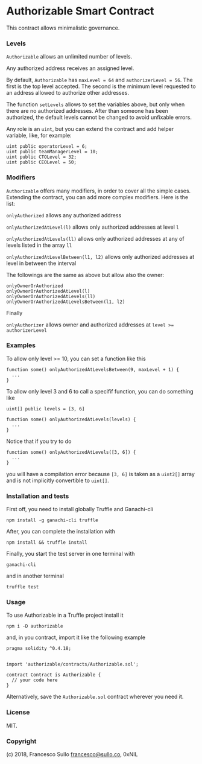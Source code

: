 # Authorizable Smart Contract

This contract allows minimalistic governance.

### Levels

`Authorizable` allows an unlimited number of levels.

Any authorized address receives an assigned level.

By default, `Authorizable` has `maxLevel = 64` and `authorizerLevel = 56`. The first is the top level accepted. The second is the minimum level requested to an address allowed to authorize other addresses.

The function `setLevels` allows to set the variables above, but only when there are no authorized addresses. After than someone has been authorized, the default levels cannot be changed to avoid unfixable errors.

Any role is an `uint`, but you can extend the contract and add helper variable, like, for example:

```
uint public operatorLevel = 6;
uint public teamManagerLevel = 10;
uint public CTOLevel = 32;
uint public CEOLevel = 50;
```

### Modifiers

`Authorizable` offers many modifiers, in order to cover all the simple cases. Extending the contract, you can add more complex modifiers. Here is the list:

`onlyAuthorized` allows any authorized address

`onlyAuthorizedAtLevel(l)` allows only authorized addresses at level `l`

`onlyAuthorizedAtLevels(ll)` allows only authorized addresses at any of levels listed in the array `ll`

`onlyAuthorizedAtLevelBetween(l1, l2)` allows only authorized addresses at level in between the interval

The followings are the same as above but allow also the owner:

```
onlyOwnerOrAuthorized
onlyOwnerOrAuthorizedAtLevel(l)
onlyOwnerOrAuthorizedAtLevels(ll)
onlyOwnerOrAuthorizedAtLevelsBetween(l1, l2)
```
Finally

`onlyAuthorizer` allows owner and authorized addresses at `level >= authorizerLevel`


### Examples

To allow only level >= 10, you can set a function like this

```
function some() onlyAuthorizedAtLevelsBetween(9, maxLevel + 1) {
  ...
}
```


To allow only level 3 and 6 to call a specifif function, you can do something like

```
uint[] public levels = [3, 6]

function some() onlyAuthorizedAtLevels(levels) {
  ...
}
```
Notice that if you try to do
```
function some() onlyAuthorizedAtLevels([3, 6]) {
  ...
}
```
you will have a compilation error because `[3, 6]` is taken as a `uint2[]` array and is not implicitly convertible to `uint[]`.

### Installation and tests

First off, you need to install globally Truffle and Ganachi-cli

`npm install -g ganachi-cli truffle`

After, you can complete the installation with

`npm install && truffle install`

Finally, you start the test server in one terminal with

`ganachi-cli`

and in another terminal

`truffle test`

### Usage

To use Authorizable in a Truffle project install it 
```
npm i -D authorizable
```

and, in you contract, import it like the following example
```
pragma solidity ^0.4.18;


import 'authorizable/contracts/Authorizable.sol';

contract Contract is Authorizable {
  // your code here
}
```

Alternatively, save the `Authorizable.sol` contract wherever you need it.

### License

MIT.

### Copyright

(c) 2018, Francesco Sullo <francesco@sullo.co>, 0xNIL


